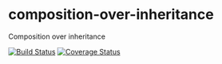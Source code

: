 # composition-over-inheritance
Composition over inheritance

[![Build Status](https://travis-ci.org/vasildakov/duck.svg?branch=master)](https://travis-ci.org/vasildakov/duck)
[![Coverage Status](https://coveralls.io/repos/github/vasildakov/duck/badge.svg?branch=master)](https://coveralls.io/github/vasildakov/duck?branch=master)